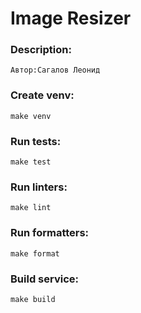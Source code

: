 # Image Resizer

### Description:
    Автор:Сагалов Леонид

### Create venv:
    make venv

### Run tests:
    make test

### Run linters:
    make lint

### Run formatters:
    make format

### Build service:
	make build
